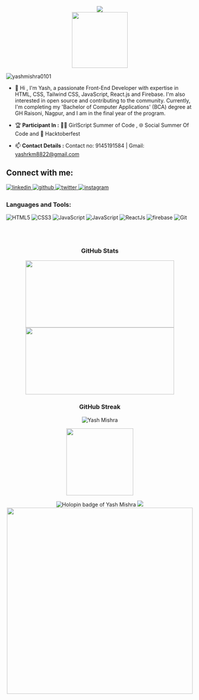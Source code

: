 <div align="center">
  <img src="https://readme-typing-svg.herokuapp.com?color=%236FDA44&size=32&center=true&vCenter=true&width=600&height=50&lines=Hi+👋,+I'm+Yash+Mishra;Frontend+Developer+From+India"/>
</div>

<div align="center">
<img height="150"src="https://camo.githubusercontent.com/62da68eb62b1e5f175f7d1f0191dd89a653d7908feb22d37d4a0ab07365d6791/68747470733a2f2f6d656469612e67697068792e636f6d2f6d656469612f4d3967624264396e6244724f5475314d71782f67697068792e676966"/>
</div>

<p align="left"> <img src="https://komarev.com/ghpvc/?username=yashmishra0101&label=Profile%20views&color=0e75b6&style=flat" alt="yashmishra0101" /> </p>

- 👋 Hi , I'm Yash, a passionate Front-End Developer with expertise in HTML, CSS, Tailwind CSS, JavaScript, React.js and Firebase. I'm also interested in open source and contributing to the community. Currently, I'm completing my 'Bachelor of Computer Applications' (BCA) degree at GH Raisoni, Nagpur, and I am in the final year of the program.
  
- 🏆 **Participant In :** 👩‍💻 GirlScript Summer of Code , 🌐 Social Summer Of Code and 🎃 Hacktoberfest

- 📫 **Contact Details :** Contact no: 9145191584 | Gmail: yashrkm8822@gmail.com


## Connect with me: 

<div>
<a href="https://www.linkedin.com/in/yash-mishra-356280223" target="_blank">
<img src="https://img.shields.io/badge/linkedin-%231E77B5.svg?&style=for-the-badge&logo=linkedin&logoColor=white" alt="linkedin" style="margin-bottom: 5px;" />
</a>
  
<a href="https://github.com/YashMishra0101" target="_blank">
<img src="https://img.shields.io/badge/github-%2324292e.svg?&style=for-the-badge&logo=github&logoColor=white" alt="github" style="margin-bottom: 5px;" />
</a>   
  
<a href="https://twitter.com/YashRKMishra1?t=xad8RjWcodLC0uMjt9LM7A&s=09" target="_blank">
<img src="https://img.shields.io/badge/twitter-%2300acee.svg?&style=for-the-badge&logo=twitter&logoColor=white" alt="twitter" style="margin-bottom: 5px;" />
</a>
  
<a href="https://www.instagram.com/yash_rk_mishra/" target="_blank">
<img src="https://img.shields.io/badge/instagram-%23000000.svg?&style=for-the-badge&logo=instagram&logoColor=white" alt="instagram" style="margin-bottom: 5px;" />
</a>  
</div>  

<h3 align="left">Languages and Tools:</h3>
  
<p> 
<img alt="HTML5" src="https://img.shields.io/badge/html5-%23E34F26.svg?&style=for-the-badge&logo=html5&logoColor=white" />
<img alt="CSS3" src="https://img.shields.io/badge/css3-%231572B6.svg?&style=for-the-badge&logo=css3&logoColor=white" />
<img alt="JavaScript" src="https://img.shields.io/badge/tailwindcss-%23323330.svg?&style=for-the-badge&logo=javascript&logoColor=%23F7DF1E" />
<img alt="JavaScript" src="https://img.shields.io/badge/javascript-%23323330.svg?&style=for-the-badge&logo=javascript&logoColor=%23F7DF1E" />
<img alt="ReactJs" src="https://img.shields.io/badge/React-20232A?style=for-the-badge&logo=react&logoColor=61DAFB" />
<img alt="firebase" src="https://img.shields.io/badge/firebase-ffca28?style=for-the-badge&logo=firebase&logoColor=black" />
<img alt="Git" src="https://img.shields.io/badge/Git-F05032?style=for-the-badge&logo=git&logoColor=white" />
</p>
  
<br>
<br>

<h3 align="center">GitHub Stats</h3>

<div>
<p align="center">
  <a href="https://github.com/YashMishra0101">
    <img height="180em" width="400em" src="https://github-readme-stats-eight-theta.vercel.app/api?username=yashmishra0101&show_icons=true&theme=algolia&include_all_commits=true&count_private=true"/>
    <img height="180em" width="400em" src="https://github-readme-stats-eight-theta.vercel.app/api/top-langs/?username=yashmishra0101&layout=compact&langs_count=8&theme=algolia"/>
  </a>
</p> 
</div> 

<h3 align="center">GitHub Streak</h3>

<div>
<p align ="center">
  <img align="center" src="https://github-readme-streak-stats.herokuapp.com/?user=yashmishra0101&stroke=facc15&background=000000&ring=22c55e&fire=22c55e&currStreakNum=facc15&currStreakLabel=22c55e&sideNums=facc15&sideLabels=facc15&dates=facc15&hide_border=true"  alt="Yash Mishra"/>
</p>

  
<p align = "center">
    <img align="center" src="http://github-profile-summary-cards.vercel.app/api/cards/profile-details?username=yashmishra0101&theme=2077" height="180em" />
</p>

<div align="center">
  
<img src="https://holopin.me/yashmishra0101?user=https://holopin.io/@yashmishra0101" alt="Holopin badge of Yash Mishra"/>

<img src="https://media.licdn.com/dms/image/D5622AQHKLZpzfxqfSg/feedshare-shrink_2048_1536/0/1684676363286?e=1704326400&v=beta&t=cLA9Wl8o61zki4BrgHEuznKauBpBDuHoVDXs_KAwomY"/>

<img  width="500em" src="https://media.licdn.com/dms/image/D5622AQE8RVBQnoGi4Q/feedshare-shrink_1280/0/1684674716032?e=1704326400&v=beta&t=p8Srs7MZ20Cb7T7-vcYkFzY2kfTPOeurWYlRi99OLFc"/>

</div>



